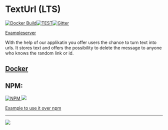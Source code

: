 ﻿# TextUrl (LTS)

[![Docker Build](https://img.shields.io/docker/cloud/build/shark2byte/text-url.svg?style=for-the-badge)](https://hub.docker.com/r/shark2byte/text-url/builds)[![TEST](https://img.shields.io/appveyor/ci/Sharkbyteprojects/texturl.svg)](https://ci.appveyor.com/project/Sharkbyteprojects/texturl)[![Gitter](https://badges.gitter.im/Sharkbyteprojects/TextUrl.svg)](https://gitter.im/Sharkbyteprojects/TextUrl?utm_source=badge&utm_medium=badge&utm_campaign=pr-badge)

[Exampleserver](https://morning-tor-58273.herokuapp.com/)

With the help of our applikatin you offer users the chance to turn text into urls. It stores text and offers the possibility to delete the message to anyone who knows the random link or id.

## [Docker](https://hub.docker.com/r/shark2byte/text-url)

## NPM:

[![NPM](https://img.shields.io/npm/v/text-url.svg) ![](https://img.shields.io/npm/dm/text-url.svg)](https://www.npmjs.com/package/text-url)

[Example to use it over npm](https://bitbucket.org/sharkbytepro/texturl-for-npm-use)

---

![](https://files.gitter.im/Sharkbyteprojects/TextUrl/5gAQ/desk.PNG)